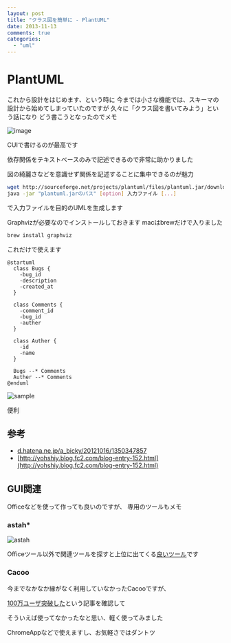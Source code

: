 ```yaml
---
layout: post
title: "クラス図を簡単に - PlantUML"
date: 2013-11-13
comments: true
categories:
  - "uml"
---
```


# PlantUML

これから設計をはじめます、という時に
今までは小さな機能では、スキーマの設計から始めてしまっていたのですが
久々に「クラス図を書いてみよう」という話になり
どう書こうとなったのでメモ

![image](http://plantuml.sourceforge.net/logoc.png)

CUIで書けるのが最高です

依存関係をテキストベースのみで記述できるので非常に助かりました

図の綺麗さなどを意識せず関係を記述することに集中できるのが魅力

```bash
wget http://sourceforge.net/projects/plantuml/files/plantuml.jar/download -O plantuml.jar
java -jar "plantuml.jarのパス" [option] 入力ファイル [...]
```

で入力ファイルを目的のUMLを生成します

Graphvizが必要なのでインストールしておきます
macはbrewだけで入りました

```bash
brew install graphviz
```

これだけで使えます

```
@startuml
  class Bugs {
    -bug_id
    -description
    -created_at
  }

  class Comments {
    -comment_id
    -bug_id
    -auther
  }

  class Auther {
    -id
    -name
  }

  Bugs --* Comments
  Auther --* Comments
@enduml
```

![sample](https://dl.dropboxusercontent.com/u/9060848/PlantUML/PlantUML.png)

便利

## 参考

- [d.hatena.ne.jp/a_bicky/20121016/1350347857](http://d.hatena.ne.jp/a_bicky/20121016/1350347857)
- [http://yohshiy.blog.fc2.com/blog-entry-152.html](http://yohshiy.blog.fc2.com/blog-entry-152.html)

## GUI関連

Officeなどを使って作っても良いのですが、
専用のツールもメモ

### astah*

![astah](http://astah-cdn2.change-vision.com/ja/images/stories/logo/astah_community_rectangle_m.png.pagespeed.ce.C-174ew438.png)

Officeツール以外で関連ツールを探すと上位に出てくる[良いツール](http://astah.change-vision.com/ja/product/astah-community.html)です

### Cacoo

今までなかなか縁がなく利用していなかったCacooですが、

[100万ユーザ突破した](http://blog.cacoo.com/ja/2013/11/06/cacoo-user-1m/)という記事を確認して

そういえば使ってなかったなと思い、軽く使ってみました

ChromeAppなどで使えますし、お気軽さではダントツ
